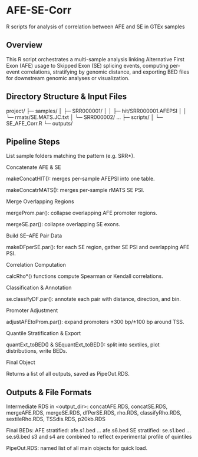 # AFE-SE-Corr
R scripts for analysis of correlation between AFE and SE in GTEx samples

## Overview
This R script orchestrates a multi-sample analysis linking Alternative First Exon (AFE) usage to Skipped Exon (SE) splicing events, computing per-event correlations, stratifying by genomic distance, and exporting BED files for downstream genomic analyses or visualization.

## Directory Structure & Input Files
project/
├─ samples/
│  ├─ SRR000001/
│  │  ├─ hit/SRR000001.AFEPSI
│  │  └─ rmats/SE.MATS.JC.txt
│  └─ SRR000002/ …
├─ scripts/
│  └─ SE_AFE_Corr.R
└─ outputs/

## Pipeline Steps
List sample folders matching the pattern (e.g. SRR*).

Concatenate AFE & SE

makeConcatHIT(): merges per-sample AFEPSI into one table.

makeConcatrMATS(): merges per-sample rMATS SE PSI.

Merge Overlapping Regions

mergeProm.par(): collapse overlapping AFE promoter regions.

mergeSE.par(): collapse overlapping SE exons.

Build SE–AFE Pair Data

makeDFperSE.par(): for each SE region, gather SE PSI and overlapping AFE PSI.

Correlation Computation

calcRho*() functions compute Spearman or Kendall correlations.

Classification & Annotation

se.classifyDF.par(): annotate each pair with distance, direction, and bin.

Promoter Adjustment

adjustAFEtoProm.par(): expand promoters ±300 bp/±100 bp around TSS.

Quantile Stratification & Export

quantExt_toBED() & SEquantExt_toBED(): split into sextiles, plot distributions, write BEDs.

Final Object

Returns a list of all outputs, saved as PipeOut.RDS.

## Outputs & File Formats
Intermediate RDS in <output_dir>:
concatAFE.RDS, concatSE.RDS, mergeAFE.RDS, mergeSE.RDS,
dfPerSE.RDS, rho.RDS, classifyRho.RDS,
sextileRho.RDS, TSSdis.RDS, p20kb.RDS

Final BEDs:
AFE stratified: afe.s1.bed … afe.s6.bed
SE stratified: se.s1.bed … se.s6.bed
s3 and s4 are combined to reflect experimental profile of quintiles

PipeOut.RDS: named list of all main objects for quick load.
